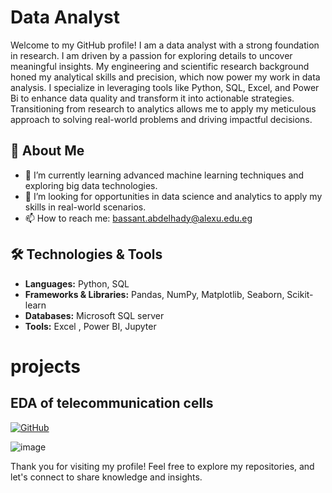 # Data Analyst

Welcome to my GitHub profile! I am a data analyst with a strong foundation in research. I am driven by a passion for exploring details to uncover meaningful insights. My engineering and scientific research background honed my analytical skills and precision, which now power my work in data analysis. I specialize in leveraging tools like Python, SQL, Excel, and Power Bi to enhance data quality and transform it into actionable strategies. Transitioning from research to analytics allows me to apply my meticulous approach to solving real-world problems and driving impactful decisions.

## 🚀 About Me
- 🌱 I’m currently learning advanced machine learning techniques and exploring big data technologies.
- 💼 I’m looking for opportunities in data science and analytics to apply my skills in real-world scenarios.
- 📫 How to reach me: bassant.abdelhady@alexu.edu.eg

## 🛠️ Technologies & Tools

- **Languages:** Python, SQL
- **Frameworks & Libraries:** Pandas, NumPy, Matplotlib, Seaborn, Scikit-learn
- **Databases:** Microsoft SQL server
- **Tools:** Excel , Power BI, Jupyter

 # projects 
 
 ## EDA of telecommunication cells 

[![GitHub](https://github.com/BassantSabra/EDA-project-for-Telecommunication-dataset)](https://github.com/BassantSabra)


![image](https://github.com/user-attachments/assets/e5d059d5-d42e-4bf5-ae46-6b9b0b5f666b)








Thank you for visiting my profile! Feel free to explore my repositories, and let's connect to share knowledge and insights.
<!---
